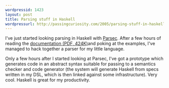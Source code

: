 ```yaml
---
wordpressid: 1423
layout: post
title: Parsing stuff in Haskell
wordpressurl: http://passingcuriosity.com/2005/parsing-stuff-in-haskell/
---
```

I've just started looking parsing in Haskell with <a href="http://www.cs.uu.nl/people/daan/parsec.html">Parsec</a>. After a few hours of reading the <a href="http://www.cs.uu.nl/people/daan/download/parsec/parsec.pdf">documentation (PDF, 424K)</a>and poking at the examples, I've managed to hack together a parser for my little language.

Only a few hours after I started looking at Parsec, I've got a prototype which generates code in an abstract syntax suitable for passing to a semantics checker and code generator (the system will generate Haskell from specs written in my DSL, which is then linked against some infrastructure). Very cool. Haskell is great for my productivity.
